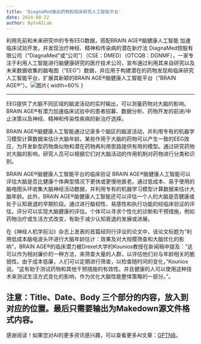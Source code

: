 ```yaml
---
title: 'DiagnaMed推出药物和临床研究人工智能平台'
date: 2024-08-22
author: ByteAILab
---
```


利用先前和未来研究中的专有EEG数据，搭配BRAIN AGE®脑健康人工智能
加速临床试验开发，并发现治疗神经、精神和传染病的潜在新疗法
DiagnaMed控股有限公司（“DiagnaMed”或“公司”）（CSE：DMED）（OTCQB：DGNMF），一家专注于利用人工智能进行脑健康研究的医疗技术公司，宣布通过利用其来自研究以及未来数据收集的脑电图（“EEG”）数据，并应用于构建潜在的药物发现和临床研究人工智能平台，扩展其新颖的BRAIN AGE®脑健康人工智能平台（“BRAIN AGE®”）。![图片](https://ai-techpark.com/wp-content/uploads/2024/08/DiagnaMed-960x540.jpg){ width=60% }

---
EEG提供了大脑不同区域的脑波活动的实时输出，可以测量药物对大脑的影响。BRAIN AGE®有潜力加速临床试验中的患者招募、数据分析、药物开发的前进/中止决策以及神经、精神和传染性疾病的新治疗选择。

BRAIN AGE®脑健康人工智能通过记录多个脑区的脑波活动，并利用专有的机器学习模型计算数据来估计大脑年龄。某些作用于大脑的药物可以产生一致的EEG效应，为开发新型药物类似物和潜在药物再利用思路提供有用的模型。通过研究药物对大脑的影响，研究人员可以根据它们对大脑活动的作用机制对药物进行分类和识别。

BRAIN AGE®脑健康人工智能平台的临床验证
BRAIN AGE®脑健康人工智能可以评估大脑是否比健康个体典型情况下更快或更慢地衰老。通过低成本、易于使用的脑电图头环收集大脑神经活动数据，并利用专有的机器学习模型计算数据来估计大脑年龄。此外，BRAIN AGE®脑健康人工智能还可以评估一个人的大脑是否健康或处于认知衰退的早期阶段。通过进行脑韧性、易感性和执行功能的经临床验证的评估，评分可以实现大脑健康的评估。个体可以寻求个性化的诊断和干预措施，例如药物治疗或生活方式改变，有助于减少认知衰退的发展或进展。

在《神经人机学前沿》杂志上发表的首篇经同行评议的论文中，该论文标题为“利用低成本脑电波头环进行大脑年龄估计：效果及对大规模筛查和大脑优化的影响”，BRAIN AGE®的临床潜力被Drexel大学的Kounios教授在新闻稿中提及：“这可以作为相对廉价的一种方法，来筛查大量的人群，以评估他们对与年龄相关的脆弱性。由于成本低廉，人们可以定期进行筛查，以检查随时间的变化，”Kounios说。“这有助于测试药物和其他干预措施的有效性。并且健康的人可以使用这种技术来测试生活方式变化的影响，作为优化大脑性能整体策略的一部分。”。

注意：Title、Date、Body 三个部分的内容，放入到对应的位置。最后只需要输出为Makedown源文件格式内容。
---
感谢阅读！如果您对AI的更多资讯感兴趣，可以查看更多AI文章：[GPTNB](https://gptnb.com)。